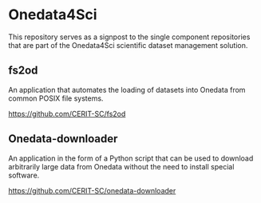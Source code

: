 # Onedata4Sci
This repository serves as a signpost to the single component repositories that are part of the Onedata4Sci scientific dataset management solution. 

## fs2od
An application that automates the loading of datasets into Onedata from common POSIX file systems. 

https://github.com/CERIT-SC/fs2od

## Onedata-downloader
An application in the form of a Python script that can be used to download arbitrarily large data from Onedata without the need to install special software. 

https://github.com/CERIT-SC/onedata-downloader
